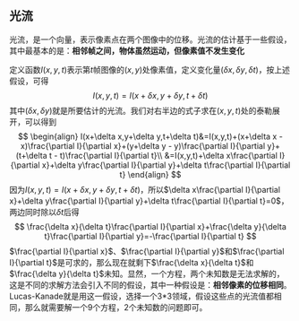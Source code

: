 ## 光流

光流，是一个向量，表示像素点在两个图像中的位移。光流的估计基于一些假设，其中最基本的是：**相邻帧之间，物体虽然运动，但像素值不发生变化**

定义函数$I(x,y,t)$表示第$t$帧图像的$(x,y)$处像素值，定义变化量$(\delta x,\delta y,\delta t)$，按上述假设，可得
$$
I(x,y,t)=I(x+\delta x,y+\delta y,t+\delta t)
$$
其中$(\delta x,\delta y)$就是所要估计的光流。我们对右半边的式子求在$(x,y,t)$处的泰勒展开，可以得到
$$
\begin{align}
I(x+\delta x,y+\delta y,t+\delta t)&=I(x,y,t)+(x+\delta x - x)\frac{\partial I}{\partial x}+(y+\delta y - y)\frac{\partial I}{\partial y}+(t+\delta t - t)\frac{\partial I}{\partial t}\\
&=I(x,y,t)+\delta x\frac{\partial I}{\partial x}+\delta y\frac{\partial I}{\partial y}+\delta t\frac{\partial I}{\partial t}
\end{align}
$$
因为$I(x,y,t)=I(x+\delta x,y+\delta y,t+\delta t)$，所以$\delta x\frac{\partial I}{\partial x}+\delta y\frac{\partial I}{\partial y}+\delta t\frac{\partial I}{\partial t}=0$，两边同时除以$\delta t$后得
$$
\frac{\delta x}{\delta t}\frac{\partial I}{\partial x}+\frac{\delta y}{\delta t}\frac{\partial I}{\partial y}=-\frac{\partial I}{\partial t}
$$
$\frac{\partial I}{\partial x}$、$\frac{\partial I}{\partial y}$和$\frac{\partial I}{\partial t}$是可求的，那么现在就剩下$\frac{\delta x}{\delta t}$和$\frac{\delta y}{\delta t}$未知。显然，一个方程，两个未知数是无法求解的，这是不同的求解方法会引入不同的假设，其中一种假设是：**相邻像素的位移相同**。Lucas-Kanade就是用这一假设，选择一个3*3领域，假设这些点的光流值都相同，那么就需要解一个9个方程，2个未知数的问题即可。